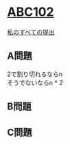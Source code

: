 # [ABC102](https://beta.atcoder.jp/contests/abc102)  
[私のすべての提出](https://beta.atcoder.jp/contests/abc102/submissions?f.Task=&f.Language=&f.Status=&f.User=tokizo)  
  
## A問題  
2で割り切れるならn  
そうでないならn * 2  
  
## B問題  

## C問題  
